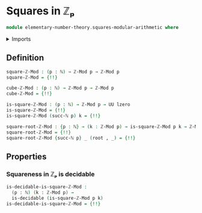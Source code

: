 # Squares in ℤₚ

```agda
module elementary-number-theory.squares-modular-arithmetic where
```

<details><summary>Imports</summary>

```agda
open import elementary-number-theory.modular-arithmetic
open import elementary-number-theory.natural-numbers
open import elementary-number-theory.squares-integers

open import foundation.decidable-types
open import foundation.dependent-pair-types
open import foundation.identity-types
open import foundation.universe-levels

open import univalent-combinatorics.fibers-of-maps
```

</details>

## Definition

```agda
square-ℤ-Mod : (p : ℕ) → ℤ-Mod p → ℤ-Mod p
square-ℤ-Mod = {!!}

cube-ℤ-Mod : (p : ℕ) → ℤ-Mod p → ℤ-Mod p
cube-ℤ-Mod = {!!}

is-square-ℤ-Mod : (p : ℕ) → ℤ-Mod p → UU lzero
is-square-ℤ-Mod = {!!}
is-square-ℤ-Mod (succ-ℕ p) k = {!!}

square-root-ℤ-Mod : {p : ℕ} → (k : ℤ-Mod p) → is-square-ℤ-Mod p k → ℤ-Mod p
square-root-ℤ-Mod = {!!}
square-root-ℤ-Mod {succ-ℕ p} _ (root , _) = {!!}
```

## Properties

### Squareness in ℤₚ is decidable

```agda
is-decidable-is-square-ℤ-Mod :
  (p : ℕ) (k : ℤ-Mod p) →
  is-decidable (is-square-ℤ-Mod p k)
is-decidable-is-square-ℤ-Mod = {!!}
```
